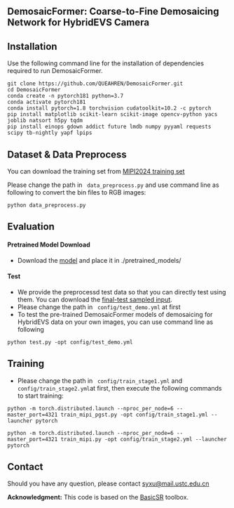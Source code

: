## DemosaicFormer: Coarse-to-Fine Demosaicing Network for HybridEVS Camera

## Installation

Use the following command line for the installation of dependencies required to run DemosaicFormer.

```
git clone https://github.com/QUEAHREN/DemosaicFormer.git
cd DemosaicFormer
conda create -n pytorch181 python=3.7
conda activate pytorch181
conda install pytorch=1.8 torchvision cudatoolkit=10.2 -c pytorch
pip install matplotlib scikit-learn scikit-image opencv-python yacs joblib natsort h5py tqdm
pip install einops gdown addict future lmdb numpy pyyaml requests scipy tb-nightly yapf lpips
```

## Dataset & Data Preprocess

You can download the training set from [MIPI2024 training set](https://drive.google.com/drive/folders/1Yi4ZqNm-0AfdWm8gzLAhxX9ooIWkhqZt?usp=drive_link)

Please change the path in ``` data_preprocess.py``` and use command line as following to convert the bin files to RGB images:

```
python data_preprocess.py
```

## Evaluation

#### Pretrained Model Download 

- Download the [model](https://drive.google.com/file/d/1Fc9LA5KRoprYMlQ8gZmsddKHdDQW0Z8z/view?usp=drive_link) and place it in ./pretrained_models/   

#### Test

- We provide the preprocessd test data so that you can directly test using them. You can download the [final-test sampled input](https://drive.google.com/file/d/1M7xjlIWpHePxzErVc6zwJf8H_nmtZDoC/view?usp=drive_link).
- Please change the path in ``` config/test_demo.yml``` at first
- To test the pre-trained DemosaicFormer models of demosaicing for HybridEVS data on your own images,  you can use command line as following

```shell
python test.py -opt config/test_demo.yml
```



## Training

- Please change the path in ``` config/train_stage1.yml```  and ```config/train_stage2.yml```at first, then execute the following commands to start training:

``````
python -m torch.distributed.launch --nproc_per_node=6 --master_port=4321 train_mipi_pgst.py -opt config/train_stage1.yml --launcher pytorch

python -m torch.distributed.launch --nproc_per_node=6 --master_port=4321 train_mipi.py -opt config/train_stage2.yml --launcher pytorch
``````

## Contact

Should you have any question, please contact [syxu@mail.ustc.edu.cn](syxu@mail.ustc.edu.cn)

**Acknowledgment:** This code is based on the [BasicSR](https://github.com/xinntao/BasicSR) toolbox.

